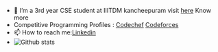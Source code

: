 
- 🌱 I’m a  3rd year CSE student at IIITDM kancheepuram visit [here](https://haldhardwivedi.github.io/) Know more
- Competitive Programming Profiles : [Codechef](https://www.codechef.com/users/haldhardwivedi) [Codeforces](https://codeforces.com/profile/haldhardwivedi)
- 📫 How to reach me:[Linkedin](https://www.linkedin.com/in/haldhardwivedi)
- ![Github stats](https://github-readme-stats.vercel.app/api?username=Haldhardwivedi)
